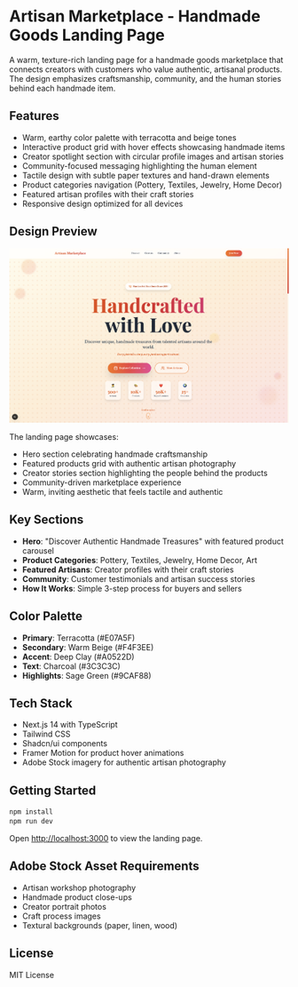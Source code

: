 # Artisan Marketplace - Handmade Goods Landing Page

A warm, texture-rich landing page for a handmade goods marketplace that connects creators with customers who value authentic, artisanal products. The design emphasizes craftsmanship, community, and the human stories behind each handmade item.

## Features

- Warm, earthy color palette with terracotta and beige tones
- Interactive product grid with hover effects showcasing handmade items
- Creator spotlight section with circular profile images and artisan stories
- Community-focused messaging highlighting the human element
- Tactile design with subtle paper textures and hand-drawn elements
- Product categories navigation (Pottery, Textiles, Jewelry, Home Decor)
- Featured artisan profiles with their craft stories
- Responsive design optimized for all devices

## Design Preview

![Artisan Marketplace Landing Page](artisan-marketplace.png)

The landing page showcases:
- Hero section celebrating handmade craftsmanship
- Featured products grid with authentic artisan photography
- Creator stories section highlighting the people behind the products
- Community-driven marketplace experience
- Warm, inviting aesthetic that feels tactile and authentic

## Key Sections

- **Hero**: "Discover Authentic Handmade Treasures" with featured product carousel
- **Product Categories**: Pottery, Textiles, Jewelry, Home Decor, Art
- **Featured Artisans**: Creator profiles with their craft stories
- **Community**: Customer testimonials and artisan success stories
- **How It Works**: Simple 3-step process for buyers and sellers

## Color Palette

- **Primary**: Terracotta (#E07A5F)
- **Secondary**: Warm Beige (#F4F3EE)
- **Accent**: Deep Clay (#A0522D)
- **Text**: Charcoal (#3C3C3C)
- **Highlights**: Sage Green (#9CAF88)

## Tech Stack

- Next.js 14 with TypeScript
- Tailwind CSS
- Shadcn/ui components
- Framer Motion for product hover animations
- Adobe Stock imagery for authentic artisan photography

## Getting Started

```bash
npm install
npm run dev
```

Open [http://localhost:3000](http://localhost:3000) to view the landing page.

## Adobe Stock Asset Requirements

- Artisan workshop photography
- Handmade product close-ups
- Creator portrait photos
- Craft process images
- Textural backgrounds (paper, linen, wood)

## License

MIT License
